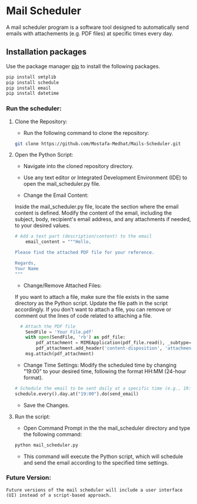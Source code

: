 
# Mail Scheduler

A mail scheduler program is a software tool designed to automatically send emails with attachements (e.g. PDF files) at specific times every day.

## Installation packages

Use the package manager [pip](https://pip.pypa.io/en/stable/) to install the following packages.

```bash
pip install smtplib
pip install schedule
pip install email
pip install datetime
```

### Run the scheduler:
1. Clone the Repository:

	- Run the following command to clone the repository:
	```bash
	git clone https://github.com/Mostafa-Medhat/Mails-Scheduler.git
	```

2. Open the Python Script:

	- Navigate into the cloned repository directory.
	- Use any text editor or Integrated Development Environment (IDE) to open the mail_scheduler.py file.

	- Change the Email Content:

	Inside the mail_scheduler.py file, locate the section where the email content is defined.
	Modify the content of the email, including the subject, body, recipient's email address, and any attachments if needed, to your desired values.
	```python
	# Add a text part (description/content) to the email
	    email_content = """Hello,

	Please find the attached PDF file for your reference.

	Regards,
	Your Name
	"""
	```

	- Change/Remove Attached Files:

	If you want to attach a file, make sure the file exists in the same directory as the Python script.
	Update the file path in the script accordingly.
	If you don't want to attach a file, you can remove or comment out the lines of code related to attaching a file.
	```python
	  # Attach the PDF file
	    SendFile = 'Your File.pdf'
	    with open(SendFile, 'rb') as pdf_file:
	        pdf_attachment = MIMEApplication(pdf_file.read(), _subtype="pdf")
	        pdf_attachment.add_header('content-disposition', 'attachment', filename=SendFile)
	    msg.attach(pdf_attachment)
	```

	- Change Time Settings:
	Modify the scheduled time by changing "19:00" to your desired time, following the format HH:MM (24-hour format).
	```python
	# Schedule the email to be sent daily at a specific time (e.g., 19:00 "7:00 PM")
	schedule.every().day.at("19:00").do(send_email)
	```
	- Save the Changes.


3. Run the script:  
	- Open Command Prompt in the the mail_scheduler directory and type the following command:

	```bash
	python mail_scheduler.py
	```
	- This command will execute the Python script, which will schedule and send the email according to the specified time settings.


### Future Version:
    Future versions of the mail scheduler will include a user interface (UI) instead of a script-based approach.
